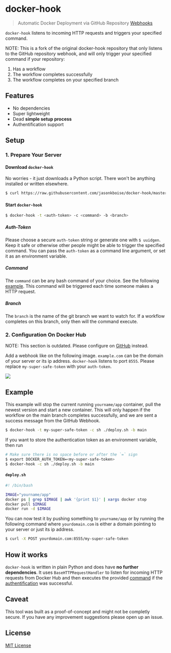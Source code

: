 # docker-hook

> Automatic Docker Deployment via GitHub Repository [Webhooks](https://docs.github.com/en/rest/repos/webhooks)

`docker-hook` listens to incoming HTTP requests and triggers your specified command.

NOTE: This is a fork of the original docker-hook repository that only listens to the GitHub repository webhook, and will only trigger your specified command if your repository:
1. Has a workflow
2. The workflow completes successfully
3. The workflow completes on your specified branch

## Features

* No dependencies
* Super lightweight
* Dead **simple setup process**
* Authentification support

## Setup

### 1. Prepare Your Server

#### Download `docker-hook`

No worries - it just downloads a Python script. There won't be anything installed or written elsewhere.

```sh
$ curl https://raw.githubusercontent.com/jasonkboise/docker-hook/master/docker-hook > /usr/local/bin/docker-hook; chmod +x /usr/local/bin/docker-hook
```

#### Start `docker-hook`

```sh
$ docker-hook -t <auth-token> -c <command> -b <branch>
```

##### Auth-Token

Please choose a secure `auth-token` string or generate one with `$ uuidgen`. Keep it safe or otherwise other people might be able to trigger the specified command. You can pass the `auth-token` as a command line argument, or set it as an environment variable.

##### Command

The `command` can be any bash command of your choice. See the following [example](#example). This command will be triggered each time someone makes a HTTP request.

##### Branch

The `branch` is the name of the git branch we want to watch for. If a workflow completes on this branch, only then will the command execute.

### 2. Configuration On Docker Hub

NOTE: This section is outdated. Please configure on [GitHub](https://docs.github.com/en/rest/repos/webhooks) instead.

Add a webhook like on the following image. `example.com` can be the domain of your server or its ip address. `docker-hook` listens to port `8555`. Please replace `my-super-safe-token` with your `auth-token`.

![](http://i.imgur.com/B6QyfmC.png)

## Example

This example will stop the current running `yourname/app` container, pull the newest version and start a new container. This will only happen if the workflow on the main branch completes successfully, and we are sent a success message from the GitHub Webhook.

```sh
$ docker-hook -t my-super-safe-token -c sh ./deploy.sh -b main
```

If you want to store the authentication token as an environment variable, then run
```sh
# Make sure there is no space before or after the `=` sign
$ export DOCKER_AUTH_TOKEN=<my-super-safe-token>
$ docker-hook -c sh ./deploy.sh -b main
```
#### `deploy.sh`

```sh
#! /bin/bash

IMAGE="yourname/app"
docker ps | grep $IMAGE | awk '{print $1}' | xargs docker stop
docker pull $IMAGE
docker run -d $IMAGE
```

You can now test it by pushing something to `yourname/app` or by running the following command where `yourdomain.com` is either a domain pointing to your server or just its ip address.

```sh
$ curl -X POST yourdomain.com:8555/my-super-safe-token
```

## How it works

`docker-hook` is written in plain Python and does have **no further dependencies**. It uses `BaseHTTPRequestHandler` to listen for incoming HTTP requests from Docker Hub and then executes the provided [command](#command) if the [authentification](#auth-token) was successful.

## Caveat

This tool was built as a proof-of-concept and might not be completly secure. If you have any improvement suggestions please open up an issue.

## License

[MIT License](http://opensource.org/licenses/MIT)
